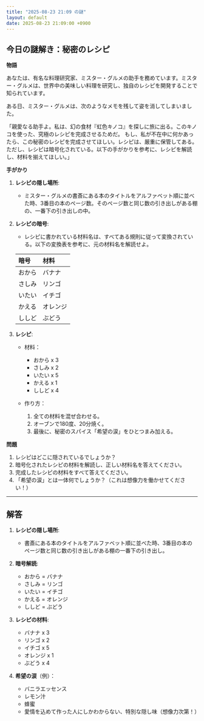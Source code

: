 ```yaml
---
title: "2025-08-23 21:09 の謎"
layout: default
date: 2025-08-23 21:09:00 +0900
---
```

## 今日の謎解き：秘密のレシピ

**物語**

あなたは、有名な料理研究家、ミスター・グルメの助手を務めています。ミスター・グルメは、世界中の美味しい料理を研究し、独自のレシピを開発することで知られています。

ある日、ミスター・グルメは、次のようなメモを残して姿を消してしまいました。

「親愛なる助手よ。私は、幻の食材『虹色キノコ』を探しに旅に出る。このキノコを使った、究極のレシピを完成させるためだ。
もし、私が不在中に何かあったら、この秘密のレシピを完成させてほしい。レシピは、厳重に保管してある。
ただし、レシピは暗号化されている。以下の手がかりを参考に、レシピを解読し、材料を揃えてほしい。」

**手がかり**

1.  **レシピの隠し場所**:
    *   ミスター・グルメの書斎にある本のタイトルをアルファベット順に並べた時、3番目の本のページ数。そのページ数と同じ数の引き出しがある棚の、一番下の引き出しの中。

2.  **レシピの暗号**:
    *   レシピに書かれている材料名は、すべてある規則に従って変換されている。以下の変換表を参考に、元の材料名を解読せよ。

    | 暗号  | 材料      |
    | :---- | :-------- |
    | おから | バナナ     |
    | さしみ | リンゴ     |
    | いたい | イチゴ     |
    | かえる | オレンジ   |
    | ししど | ぶどう     |

3.  **レシピ**:

    *   材料：
        *   おから x 3
        *   さしみ x 2
        *   いたい x 5
        *   かえる x 1
        *   ししど x 4

    *   作り方：
        1. 全ての材料を混ぜ合わせる。
        2. オーブンで180度、20分焼く。
        3. 最後に、秘密のスパイス「希望の涙」をひとつまみ加える。

**問題**

1.  レシピはどこに隠されているでしょうか？
2.  暗号化されたレシピの材料を解読し、正しい材料名を答えてください。
3.  完成したレシピの材料をすべて答えてください。
4.  「希望の涙」とは一体何でしょうか？（これは想像力を働かせてください！）

---

## 解答

1.  **レシピの隠し場所**:
    *   書斎にある本のタイトルをアルファベット順に並べた時、3番目の本のページ数と同じ数の引き出しがある棚の一番下の引き出し。

2.  **暗号解読**:
    *   おから = バナナ
    *   さしみ = リンゴ
    *   いたい = イチゴ
    *   かえる = オレンジ
    *   ししど = ぶどう

3.  **レシピの材料**:
    *   バナナ x 3
    *   リンゴ x 2
    *   イチゴ x 5
    *   オレンジ x 1
    *   ぶどう x 4

4.  **希望の涙**（例）：
    *   バニラエッセンス
    *   レモン汁
    *   蜂蜜
    *   愛情を込めて作った人にしかわからない、特別な隠し味（想像力次第！）
